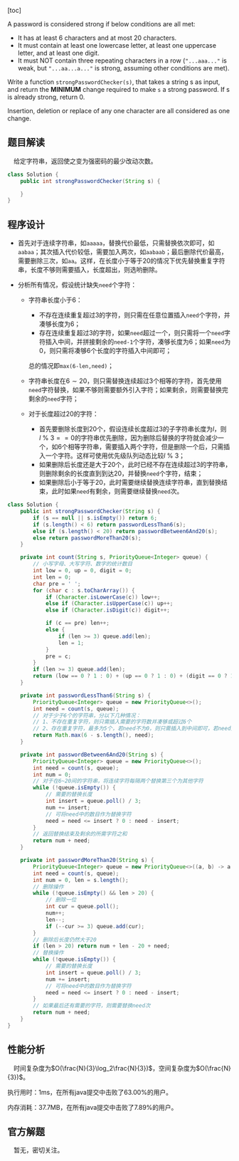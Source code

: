 [toc]

A password is considered strong if below conditions are all met:

* It has at least 6 characters and at most 20 characters.
* It must contain at least one lowercase letter, at least one uppercase letter, and at least one digit.
* It must NOT contain three repeating characters in a row (`"...aaa..."` is weak, but `"...aa...a..."` is strong, assuming other conditions are met).

Write a function `strongPasswordChecker(s)`, that takes a string s as input, and return the **MINIMUM** change required to make `s` a strong password. If s is already strong, return $0$.

Insertion, deletion or replace of any one character are all considered as one change.



## 题目解读

&emsp;给定字符串，返回使之变为强密码的最少改动次数。

```java
class Solution {
    public int strongPasswordChecker(String s) {

    }
}
```

## 程序设计

* 首先对于连续字符串，如`aaaaa`，替换代价最低，只需替换依次即可，如`aabaa`；其次插入代价较低，需要加入两次，如`aabaab`；最后删除代价最高，需要删除三次，如`aa`。这样，在长度小于等于$20$的情况下优先替换重复字符串，长度不够则需要插入，长度超出，则选哟删除。

* 分析所有情况，假设统计缺失`need`个字符：

  * 字符串长度小于$6$：

    * 不存在连续重复超过$3$的字符，则只需在任意位置插入`need`个字符，并凑够长度为$6$；
    * 存在连续重复超过$3$的字符，如果`need`超过一个，则只需将一个`need`字符插入中间，并拼接剩余的`need-1`个字符，凑够长度为$6$；如果`need`为$0$，则只需将凑够$6$个长度的字符插入中间即可；

    总的情况即`max(6-len,need)`；

  * 字符串长度在$6 \sim 20$，则只需替换连续超过$3$个相等的字符，首先使用`need`字符替换，如果不够则需要额外引入字符；如果剩余，则需要替换完剩余的`need`字符；

  * 对于长度超过$20$的字符：

    * 首先要删除长度到$20$个，假设连续长度超过$3$的子字符串长度为$l$，则$l\ \%\ 3 == 0$的字符串优先删除，因为删除后替换的字符就会减少一个，如$6$个相等字符串，需要插入两个字符，但是删除一个后，只需插入一个字符。这样可使用优先级队列动态比较$l\ \%\ 3$；
    * 如果删除后长度还是大于$20$个，此时已经不存在连续超过$3$的字符串，则删除剩余的长度直到到达$20$，并替换`need`个字符，结束；
    * 如果删除后小于等于$20$，此时需要继续替换连续字符串，直到替换结束，此时如果`need`有剩余，则需要继续替换`need`次。

```java
class Solution {
    public int strongPasswordChecker(String s) {
        if (s == null || s.isEmpty()) return 6;
        if (s.length() < 6) return passwordLessThan6(s);
        else if (s.length() < 20) return passwordBetween6And20(s);
        else return passwordMoreThan20(s);
    }

    private int count(String s, PriorityQueue<Integer> queue) {
        // 小写字母、大写字符、数字的统计数目
        int low = 0, up = 0, digit = 0;
        int len = 0;
        char pre = ' ';
        for (char c : s.toCharArray()) {
            if (Character.isLowerCase(c)) low++;
            else if (Character.isUpperCase(c)) up++;
            else if (Character.isDigit(c)) digit++;

            if (c == pre) len++;
            else {
                if (len >= 3) queue.add(len);
                len = 1;
            }
            pre = c;
        }
        if (len >= 3) queue.add(len);
        return (low == 0 ? 1 : 0) + (up == 0 ? 1 : 0) + (digit == 0 ? 1 : 0);
    }

    private int passwordLessThan6(String s) {
        PriorityQueue<Integer> queue = new PriorityQueue<>();
        int need = count(s, queue);
        // 对于少于6个的字符串，分以下几种情况：
        // 1、不存在重复字符，则只需插入需要的字符数并凑够或超过6个
        // 2、存在重复字符，最多为5个，若need不为0，则只需插入到中间即可，若need为0，则只需插入任意一个不相等字符到中间即可，并凑够6个
        return Math.max(6 - s.length(), need);
    }

    private int passwordBetween6And20(String s) {
        PriorityQueue<Integer> queue = new PriorityQueue<>();
        int need = count(s, queue);
        int num = 0;
        // 对于在6~20间的字符串，将连续字符每隔两个替换第三个为其他字符
        while (!queue.isEmpty()) {
            // 需要的替换长度
            int insert = queue.poll() / 3;
            num += insert;
            // 可将need中的数目作为替换字符
            need = need <= insert ? 0 : need - insert;
        }
        // 返回替换结束及剩余的所需字符之和
        return num + need;
    }

    private int passwordMoreThan20(String s) {
        PriorityQueue<Integer> queue = new PriorityQueue<>((a, b) -> a % 3 - b % 3);
        int need = count(s, queue);
        int num = 0, len = s.length();
        // 删除操作
        while (!queue.isEmpty() && len > 20) {
            // 删除一位
            int cur = queue.poll();
            num++;
            len--;
            if (--cur >= 3) queue.add(cur);
        }
        // 删除后长度仍然大于20
        if (len > 20) return num + len - 20 + need;
        // 替换操作
        while (!queue.isEmpty()) {
            // 需要的替换长度
            int insert = queue.poll() / 3;
            num += insert;
            // 可将need中的数目作为替换字符
            need = need <= insert ? 0 : need - insert;
        }
        // 如果最后还有需要的字符，则需要替换need次
        return num + need;
    }
}
```

## 性能分析

&emsp;时间复杂度为$O(\frac{N}{3}\log_2\frac{N}{3})$，空间复杂度为$O(\frac{N}{3})$。

执行用时：1ms，在所有java提交中击败了63.00%的用户。

内存消耗：37.7MB，在所有java提交中击败了7.89%的用户。

## 官方解题

&emsp;暂无，密切关注。